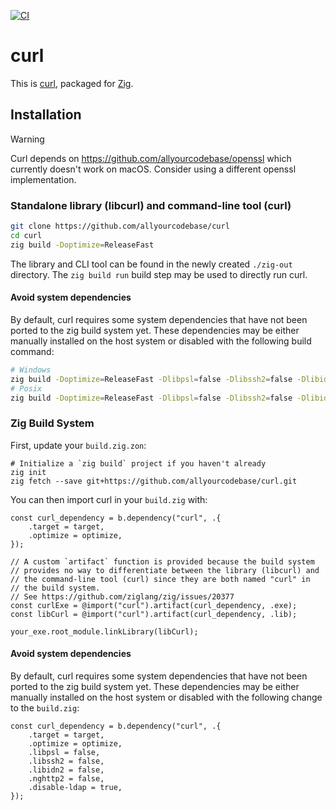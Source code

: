 [![CI](https://github.com/allyourcodebase/curl/actions/workflows/ci.yaml/badge.svg)](https://github.com/allyourcodebase/curl/actions)

# curl

This is [curl](https://github.com/curl/curl), packaged for [Zig](https://ziglang.org/).

## Installation

> [!WARNING]
>
> Curl depends on https://github.com/allyourcodebase/openssl which currently doesn't work on macOS. Consider using a different openssl implementation.

### Standalone library (libcurl) and command-line tool (curl)

```bash
git clone https://github.com/allyourcodebase/curl
cd curl
zig build -Doptimize=ReleaseFast
```

The library and CLI tool can be found in the newly created `./zig-out` directory. The `zig build run` build step may be used to directly run curl.

#### Avoid system dependencies

By default, curl requires some system dependencies that have not been ported to the zig build system yet. These dependencies may be either manually installed on the host system or disabled with the following build command:

```bash
# Windows
zig build -Doptimize=ReleaseFast -Dlibpsl=false -Dlibssh2=false -Dlibidn2=false -Dnghttp2=false
# Posix
zig build -Doptimize=ReleaseFast -Dlibpsl=false -Dlibssh2=false -Dlibidn2=false -Dnghttp2=false -Ddisable-ldap
```

### Zig Build System

First, update your `build.zig.zon`:

```
# Initialize a `zig build` project if you haven't already
zig init
zig fetch --save git+https://github.com/allyourcodebase/curl.git
```

You can then import curl in your `build.zig` with:

```zig
const curl_dependency = b.dependency("curl", .{
    .target = target,
    .optimize = optimize,
});

// A custom `artifact` function is provided because the build system
// provides no way to differentiate between the library (libcurl) and
// the command-line tool (curl) since they are both named "curl" in
// the build system.
// See https://github.com/ziglang/zig/issues/20377
const curlExe = @import("curl").artifact(curl_dependency, .exe);
const libCurl = @import("curl").artifact(curl_dependency, .lib);

your_exe.root_module.linkLibrary(libCurl);
```

#### Avoid system dependencies

By default, curl requires some system dependencies that have not been ported to the zig build system yet. These dependencies may be either manually installed on the host system or disabled with the following change to the `build.zig`:

```zig
const curl_dependency = b.dependency("curl", .{
    .target = target,
    .optimize = optimize,
    .libpsl = false,
    .libssh2 = false,
    .libidn2 = false,
    .nghttp2 = false,
    .disable-ldap = true,
});
```

